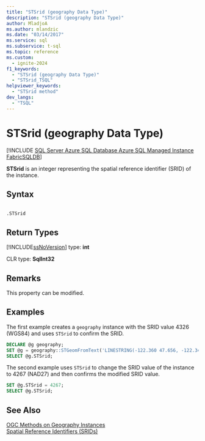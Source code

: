 ```yaml
---
title: "STSrid (geography Data Type)"
description: "STSrid (geography Data Type)"
author: MladjoA
ms.author: mlandzic
ms.date: "03/14/2017"
ms.service: sql
ms.subservice: t-sql
ms.topic: reference
ms.custom:
  - ignite-2024
f1_keywords:
  - "STSrid (geography Data Type)"
  - "STSrid_TSQL"
helpviewer_keywords:
  - "STSrid method"
dev_langs:
  - "TSQL"
---
```

# STSrid (geography Data Type)
[!INCLUDE [SQL Server Azure SQL Database Azure SQL Managed Instance FabricSQLDB](../../includes/applies-to-version/sql-asdb-asdbmi-fabricsqldb.md)]

  **STSrid** is an integer representing the spatial reference identifier (SRID) of the instance.  
  
## Syntax  
  
```  
  
.STSrid  
```  
  
## Return Types
 [!INCLUDE[ssNoVersion](../../includes/ssnoversion-md.md)] type: **int**  
  
 CLR type: **SqlInt32**  
  
## Remarks  
 This property can be modified.  
  
## Examples  
 The first example creates a `geography` instance with the SRID value 4326 (WGS84) and uses `STSrid` to confirm the SRID.  
  
```sql
DECLARE @g geography;  
SET @g = geography::STGeomFromText('LINESTRING(-122.360 47.656, -122.343 47.656)', 4326);  
SELECT @g.STSrid;  
```  
  
 The second example uses `STSrid` to change the SRID value of the instance to 4267 (NAD27) and then confirms the modified SRID value.  
  
```sql
SET @g.STSrid = 4267;  
SELECT @g.STSrid;  
```  
  
## See Also  
 [OGC Methods on Geography Instances](../../t-sql/spatial-geography/ogc-methods-on-geography-instances.md)   
 [Spatial Reference Identifiers &#40;SRIDs&#41;](../../relational-databases/spatial/spatial-reference-identifiers-srids.md)  
  
  

